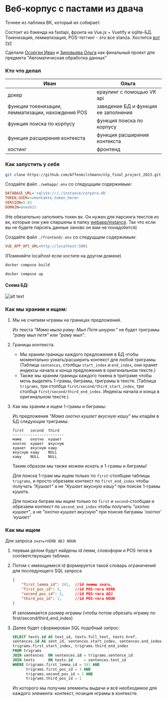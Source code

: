 # Веб-корпус с пастами из двача
Точнее из паблика ВК, который их собирает.

Состоит из бэкенда на fastapi, фронта на Vue.js + Vuetify и sqlite-БД. Токенизация, лемматизация, POS-теггинг - это все stanza. Хостится [вот тут](http://91.200.84.6:5002/)

Сделали [Осоргин Иван](https://github.com/Affenmilchmann) и [Зиновьева Ольга](https://github.com/oilgo) как финальный проект для предмета "Автоматическая обработка данных"

### Кто что делал

| Иван                                              | Ольга                                |
|---------------------------------------------------|--------------------------------------|
| докер                                             | краулинг с помощью VK api            |
| функции токенизации, лемматизации, нахождения POS | заведение БД и функция ее заполнения |
| функция поиска по корпусу                         | функция поиска по корпусу            |
| функция расширения контекста                      | функция расширения контекста         |
| хостинг                                           | фронтенд                             |


### Как запустить у себя

```bash
git clone https://github.com/Affenmilchmann/nlp_final_project_2023.git
```

Создайте файл `./webapp/.env` со следущщим содержимым:
```ini
DATABASE_URL='sqlite:///./instance/corpora.db'
TOKEN_USER=<vkontakte_token_here>
VERSION=5.81
DOMAIN=aveshit
```
(Не обязательно заполнять токен вк. Он нужен для парсинга текстов из вк, которые они уже спаршены в папку [webapp/instance](./webapp/instance/). Так что если вы не будете парсить данные заново он вам не понадобится)

Создайте файл `./frontend/.env` со следущщим содержимым:
```ini
VUE_APP_API_URL=http://localhost:5001
```
(Поменяйте localhost если хостите на другом домене)

```bash
docker compose build
```

```bash
docker compose up
```

#### Схема БД:
![alt text](https://i.imgur.com/XxT43Mu.png)

### Как мы храним и ищем:
1. Мы не считаем нграмы на границах предложений.

    Из текста *"Мама мыла раму. Мыл Петя шнурки."* не будет триграмы *"раму мыл петя"* или *"раму мыл"*.
2. Границы контекста.
    
    - Мы храним границы каждого предложения в БД чтобы моментально узнать/расширить контекст для любой триграмы. (Таблица `sentences`, столбцы `start_index` и `end_index`, они хранят индексы начала и конца предложения в оригинальном тексте.)
    - Также мы храним границы каждого токена в триграме чтобы мочь выделять 1-грамы, биграмы, триграмы в тексте. (Таблица `trigrams`, три столбца `first/second/third_start_index`, три столбца `first/second/third_end_index`. Индексы начала и конца в оригинальном тексте.)
3. Как мы храним и ищем 1-грамы и биграмы:

    Из предложения *"Мама охотно кушает вкусную кашу"* мы кладём в БД следующие триграмы:
    ```
    first   second  third
    -----------------------
    мама    охотно  кушает
    охотно  кушает  вкусную
    кушает  вкусную кашу
    вкусную кашу    NULL
    кашу    NULL    NULL
    ```

    Таким образом мы также можем искать и 1-грамы и биграмы!

    Для поиска 1-грам мы ищем только по `first`-столбцам таблицы `trigrams`, и просто обрезаем контекст по `first_end_index` чтобы получать *"Кушает"* а не *"Кушает вкусную кашу"* при поиске 1-грамы *кушать*.

    Для поиска биграм мы ищем только по `first` и `second`-столбцам и обрезаем контекст по `second_end_index` чтобы получить *"охотно кушает"*, а не *"охотно кушает вкусную"* при поиске биграмы *'охотно' 'кушает'*
    
### Как мы ищем
Для запроса `знать+VERB ADJ NOUN` 

1. первым делом будут найдены id лемм, словоформ и POS тегов в соответствующих таблиах.

2. Потом с имеющимеся id формируется такой словарь ограничений для последующего SQL запроса

    ```json
    {
        "first_lemma_id": 341,  //id леммы знать,
        "first_pos_id": 3,      //id POS-тега VERB
        "second_pos_id": 2,     //id POS-тега ADJ
        "third_pos_id": 1,      //id POS-тега NOUN
    }
    ```
    И запоминается размер нграмы (чтобы потом обрезать нграму по first/second/third_end_index)

3. Далее будет сформирован SQL подобный запрос:

    ```SQL
    SELECT texts.id AS text_id, texts.full_text, texts.href,
    sentences.id AS sent_id, sentences.start_index, sentences.end_index, 
    trigrams.first_start_index, trigrams.third_end_index
    FROM trigrams
    JOIN sentences  ON sentences.id = trigrams.sentence_id
    JOIN texts      ON texts.id     = sentences.text_id
    WHERE trigrams.first_lemma_id = 341 AND
          trigrams.first_pos_id = 3 AND
          trigrams.second_pos_id = 2 AND
          trigrams.third_pos_id = 1
    ```
    Из которого мы получим элементы выдачи и всё необходимое для каждого элемента: контекст, позиция нграмы в контексте.